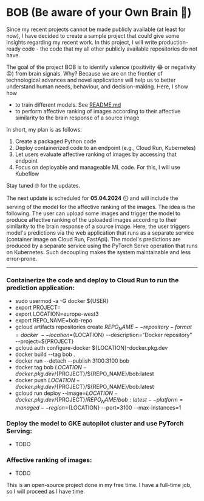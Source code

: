 # BOB (Be aware of your Own Brain 🧠)

Since my recent projects cannot be made publicly available (at least for now), I have decided to create a sample project
that could give some insights regarding my recent work.
In this project, I will write production-ready code - the code that my all other publicly available repositories do not
have.

The goal of the project BOB is to identify valence (positivity 😂 or negativity 😡) from brain signals. Why? Because we
are on the frontier of technological advances and novel applications will help us to better understand human needs,
behaviour, and decision-making. 
Here, I show how
- to train different models. See [README.md](./examples/DEAP/README.md)
- to perform affective ranking of images according to their affective similarity
to the brain response of a source image


In short, my plan is as follows: 
1. Create a packaged Python code
2. Deploy containerized code to an endpoint (e.g., Cloud Run, Kubernetes)
3. Let users evaluate affective ranking of images by accessing that endpoint
4. Focus on deployable and manageable ML code. For this, I will use Kubeflow

Stay tuned 🤓 for the updates.

The next update is  scheduled for **05.04.2024** ⏲️ and will include the serving of the model
for the affective ranking of the images. The idea is the following. The user can upload some images and trigger
the model to produce affective ranking of the uploaded images according to their similarity to the brain response of a 
source image. Here, the user triggers model's predictions via the web application that runs as a separate service
(container image on Cloud Run, FastApi). The model's predictions are produced by a separate service
using the PyTorch Serve operation that runs on Kubernetes. Such decoupling makes the system maintainable and less
error-prone.

----


### Containerize the code and deploy to Cloud Run to run the prediction application:
- sudo usermod -a -G docker ${USER} 
- export PROJECT=<project-id>
- export LOCATION=europe-west3
- export REPO_NAME=bob-repo
- gcloud artifacts repositories create ${REPO_NAME} --repository-format=docker \
    --location=${LOCATION} --description="Docker repository" \
    --project=${PROJECT} 
- gcloud auth configure-docker ${LOCATION}-docker.pkg.dev 
- docker build --tag bob .
- docker run --detach --publish 3100:3100 bob
- docker tag bob ${LOCATION}-docker.pkg.dev/${PROJECT}/${REPO_NAME}/bob:latest 
- docker push ${LOCATION}-docker.pkg.dev/${PROJECT}/${REPO_NAME}/bob:latest
- gcloud run deploy --image=${LOCATION}-docker.pkg.dev/${PROJECT}/${REPO_NAME}/bob:latest --platform=managed --region=${LOCATION} --port=3100 --max-instances=1


### Deploy the model to GKE autopilot cluster and use PyTorch Serving:
- TODO

### Affective ranking of images:
- TODO

This is an open-source project done in my free time. 
I have a full-time job, so I will proceed as I have time.
